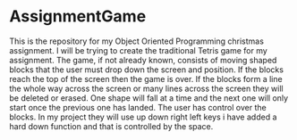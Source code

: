# AssignmentGame


This is the repository for my Object Oriented Programming christmas assignment. I will be trying to create the traditional 
Tetris game for my assignment.
The game, if not already known, consists of moving shaped blocks that the user must drop down the screen and position.
If the blocks reach the top of the screen then the game is over. 
If the blocks form a line the whole way across the screen or many lines across the screen they will be deleted or erased. 
One shape will fall at a time and the next one will only start once the previous one has landed. 
The user has control over the blocks. In my project they will use up down right left keys 
i have added a hard down function and that is controlled by the space.

